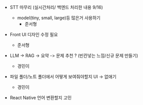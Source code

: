 - STT 마무리 (실시간처리/ 백엔드 처리한 내용  9/16)
	- model(tiny, small, large)등 많은거 사용하기
		- 준서형 

- Front UI 디자인 수정 필요 
	- 준서형

- LLM -> RAG -> 요약 -> 문제 추천 ? (빈칸넣는 느낌/신규 문제 만들기)
	- 경민이 

- 파일 폴더/노트 폴더에서 어떻게 보여줘야할지 UI -> 없애기 
	- 경민이

- React Native 언어 변환할지 고민 
 